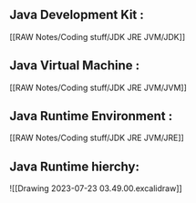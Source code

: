 
## Java Development Kit :
[[RAW Notes/Coding stuff/JDK JRE JVM/JDK]]

## Java Virtual Machine : 
[[RAW Notes/Coding stuff/JDK JRE JVM/JVM]]

## Java Runtime Environment : 
[[RAW Notes/Coding stuff/JDK JRE JVM/JRE]]  


## Java Runtime hierchy:
![[Drawing 2023-07-23 03.49.00.excalidraw]]




